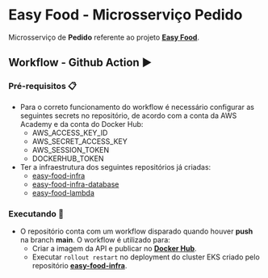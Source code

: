 # Easy Food - Microsserviço Pedido

Microsserviço de **Pedido** referente ao projeto **[Easy Food](https://github.com/5soat-acme/easy-food)**.

## Workflow - Github Action :arrow_forward:

### Pré-requisitos :clipboard:
- Para o correto funcionamento do workflow é necessário configurar as seguintes secrets no repositório, de acordo com a conta da AWS Academy e da conta do Docker Hub:
    - AWS_ACCESS_KEY_ID
    - AWS_SECRET_ACCESS_KEY
    - AWS_SESSION_TOKEN
    - DOCKERHUB_TOKEN
- Ter a infraestrutura dos seguintes repositórios já criadas:
    - [easy-food-infra](https://github.com/5soat-acme/easy-food-infra)
    - [easy-food-infra-database](https://github.com/5soat-acme/easy-food-infra-database)
    - [easy-food-lambda](https://github.com/5soat-acme/easy-food-lambda)

### Executando :running:
- O repositório conta com um workflow disparado quando houver **push** na branch **main**. O workflow é utilizado para: 
    - Criar a imagem da API e publicar no **[Docker Hub](https://hub.docker.com/r/5soatacme/easy-food-pedido)**.
    - Executar ```rollout restart``` no deployment do cluster EKS criado pelo repositório **[easy-food-infra](https://github.com/5soat-acme/easy-food-infra)**.